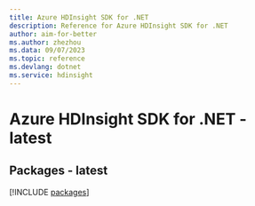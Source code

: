 ```yaml
---
title: Azure HDInsight SDK for .NET
description: Reference for Azure HDInsight SDK for .NET
author: aim-for-better
ms.author: zhezhou
ms.data: 09/07/2023
ms.topic: reference
ms.devlang: dotnet
ms.service: hdinsight
---
```

# Azure HDInsight SDK for .NET - latest
## Packages - latest
[!INCLUDE [packages](hdinsight-index.md)]